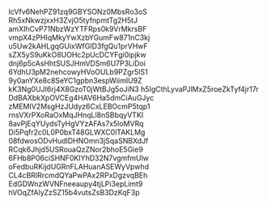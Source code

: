 IcVfv6NehPZ91zq9GBYSONz0MbsRo3oS
Rh5xNkwzjxxH3ZvjO5tyfnpmtTg2H5tJ
amXIhCvP71NbzWzYTFRps0k9VrMkrsBF
vmpX4zPHIqMkyYwXzbYGumFw871nC3kj
u5Uw2kAHLgqGUixWfGID3fgQu1prVHwF
sZX5yS9uKkO8UOHc2pUcDCYFgi0ipjkw
dnj6p5cAsHhtSUSJHmVDSm6U7P3LiDoi
6YdhU3pM2nehcowyHVoOULb9PZgr5IS1
9y0anYXe8c8SeYC1gpbn3espWiimIU9Z
kK3Ng0UJI6rj4X8GzoT0jWtBJg5oJiN3
h5IgCthLyvaPJlMxZ5roeZkTyf4jr17r
DdBAXbkXpOVCEg4HAV6Ha5dmCiAuGJyc
zMEMIV2MsgHzJUdyz6CxLEBOcmP5tqp1
rnsVXrPXoRaOxMqJHnqLl8nSBbqyVTKI
8avPjEqYUydsTyHgVYzAFAs7x5loMVRq
Di5Pqfr2c0L0P0bxT48GLWXC0lTAKLMg
08fdwosODvHudlDHNOmn3jSqaSNBXdJf
RCqk6Jhjd5USRouaQzZNor2bhoE5Gie9
6FHb8P06ciSHNF0KIYhD32N7vgmfmUlw
oFedbuRKijdUGRnFLAHuanASEWyVpwhd
CL4cBRIRrcmdQYaPwPAx2RPxDgzvqBEh
EdGDWnzWVNFneeaupy4tjLPi3epLimt9
hVOqZfAlyZzSZ15b4vutsZsB3DzKqF3p
